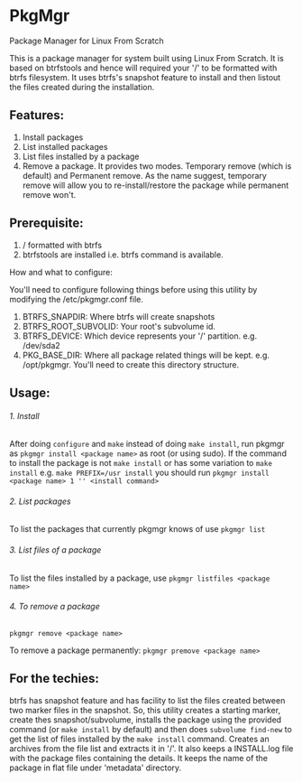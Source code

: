 # PkgMgr
Package Manager for Linux From Scratch

This is a package manager for system built using Linux From Scratch. It is based on btrfstools and hence will required your '/' to be formatted with btrfs filesystem. It uses btrfs's snapshot feature to install and then listout the files created during the installation.

## Features:

1. Install packages
2. List installed packages
3. List files installed by a package
4. Remove a package. It provides two modes. Temporary remove (which is default) and Permanent remove. As the name suggest, temporary remove will allow you to re-install/restore the package while permanent remove won't.

## Prerequisite:

1. / formatted with btrfs
2. btrfstools are installed i.e. btrfs command is available.

How and what to configure:

You'll need to configure following things before using this utility by modifying the /etc/pkgmgr.conf file.

1. BTRFS_SNAPDIR: Where btrfs will create snapshots
2. BTRFS_ROOT_SUBVOLID: Your root's subvolume id.
3. BTRFS_DEVICE: Which device represents your '/' partition. e.g. /dev/sda2
4. PKG_BASE_DIR: Where all package related things will be kept. e.g. /opt/pkgmgr. You'll need to create this directory structure.

## Usage:

###### 1. Install
After doing `configure` and `make` instead of doing `make install`, run pkgmgr as `pkgmgr install <package name>` as root (or using sudo). If the command to install the package is not `make install` or has some variation to `make install` e.g. `make PREFIX=/usr install` you should run `pkgmgr install <package name> 1 '' <install command>` 

###### 2. List packages
To list the packages that currently pkgmgr knows of use `pkgmgr list` 

###### 3. List files of a package
To list the files installed by a package, use `pkgmgr listfiles <package name>`

###### 4. To remove a package
`pkgmgr remove <package name>`

To remove a package permanently:
`pkgmgr premove <package name>`

## For the techies:

btrfs has snapshot feature and has facility to list the files created between two marker files in the snapshot. So, this utility creates a starting marker, create thes snapshot/subvolume, installs the package using the provided command (or `make install` by default) and then does `subvolume find-new` to get the list of files installed by the `make install` command. Creates an archives from the file list and extracts it in '/'. It also keeps a INSTALL.log file with the package files containing the details. It keeps the name of the package in flat file under 'metadata' directory.

